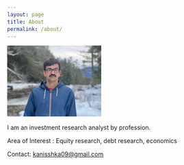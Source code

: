 ```yaml
---
layout: page
title: About
permalink: /about/
---
```


<img src="/images/photo.jpg" alt="drawing" width="220"/>

I am an investment research analyst by profession.

Area of Interest : Equity research, debt research, economics

Contact: kanisshka09@gmail.com

